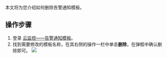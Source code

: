 本文将为您介绍如何删除告警通知模板。

## 操作步骤
1. 登录 [云监控——告警通知模板](https://console.cloud.tencent.com/monitor/alarm/notice)。
2. 找到需要修改的模板名称，在其右侧的操作一栏中单击**删除**，在弹框中确认删除即可。
![](https://main.qcloudimg.com/raw/b87aee37cbea9a1b957943d0ddb1cc87.png)


